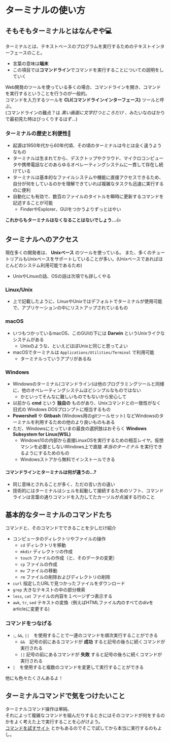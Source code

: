# ターミナルの使い方

## そもそもターミナルとはなんぞや💻

ターミナルとは、テキストベースのプログラムを実行するためのテキストインターフェースのこと。
 - 言葉の意味は**端末**
 - この項目では**コマンドライン**でコマンドを実行することについての説明をしていく

Web開発のツールを使っている多くの場合、コマンドラインを開き、コマンドを実行するということを行うのが一般的。  
コマンドを入力するツールを **CLI(コマンドラインインターフェース)** ツールと呼ぶ。  
(コマンドラインの難点？は *黒い画面に文字打つところだけ* 、みたいなのばかりで最初見た時はびっくりするはず...)

### ターミナルの歴史と利便性👴

- 起源は1950年代から60年代頃、その頃のターミナルは今とは全く違うようなもの
- ターミナルは生まれてから、デスクトップやクラウド、マイクロコンピュータや携帯電話などのあらゆるオペレーティングシステムに一貫して存在し続けている
- ターミナルは基本的なファイルシステムや機能に直接アクセスできるため、自分が何をしているのかを理解できていれば複雑なタスクも迅速に実行するのに便利
- 自動化にも有効で、数百のファイルのタイトルを瞬時に更新するコマンドを記述することが可能
  - FinderやExplorer、GUIをつかうよりずっとはやい

**これからもターミナルはなくなることはないでしょう...**👍

## ターミナルへのアクセス

現在多くの開発者は、 **Unixベース** のツールを使っている。
また、多くのチュートリアルもUnixベースをサポートしていることが多い。(Unixベースであればほとんどのシステム利用可能であるため)
- UnixやLinuxの話、OSの話は次項でも詳しくやる

### Linux/Unix
- 上で記載したように、LinuxやUnixではデフォルトでターミナルが使用可能で、アプリケーションの中にリストアップされているもの

### macOS
- いつもつかっているmacOS、このGUIの下には **Darwin** というUnixライクなシステムがある
  - Unixのような、といえどほぼUnixと同じと思ってよい
- macOSでターミナルは `Applications/Utilities/Terminal` で利用可能
  - ターミナルっていうアプリがあるね

### Windows
- Windowsのターミナル(コマンドライン)は他のプログラミングツールと同様に、他のオペレーティングシステムほどシンプルなものではない
  - かといってそんなに難しいものでもないから安心して
- 以前から **cmd** という **独自の** ものがあり、Unixコマンドとの一致性がなく旧式の Windows DOSプロンプトに相当するもの
- **Powershell** や **Gitbash** (Windows用のgitツールセット) などWindowsのターミナルを利用するための他のより良いものもある
- ただ、Windowsにとっていまの最良の選択肢はおそらく **Windows Subsystem for Linux(WSL)** 
  - Windows10の内部から直接LinuxOSを実行するための相互レイヤ。仮想マシンを必要としないWindows上で直接 _本当のターミナル_ を実行できるようにするためのもの
  - Windowsストアから無料でインストールできる

#### コマンドラインとターミナルは何が違うの...?
- 同じ意味とされることが多く、ただの言い方の違い
- 技術的にはターミナルはシェルを起動して接続するためのソフト、コマンドラインは言葉の通りコマンドを入力してたカーソルが点滅する行のこと

## 基本的なターミナルのコマンドたち
コマンドと、そのコマンドでできることを少しだけ紹介

- コンピュータのディレクトリやファイルの操作
  - `cd` ディレクトリを移動
  - `mkdir` ディレクトリの作成
  - `touch` ファイルの作成（と、そのデータの変更）
  - `cp` ファイルの作成 
  - `mv` ファイルの移動
  - `rm` ファイルの削除およびディレクトリの削除
- `curl` 指定したURLで見つかったファイルをダウンロード
- `grep` 大きなテキストの中の部分検索
- `less`, `cat` ファイルの内容を１ページずつ表示する
- `awk`, `tr`, `sed` テキストの変換（例えばHTMLファイル内のすべてのdivをarticleに変更する)

### コマンドをつなげる
  - `;`, `&&`, `||`　を使用することで一連のコマンドを順次実行することができる
    - `&&`　記号の前にあるコマンドが **成功** すると記号の後ろに続くコマンドが実行される
    - `||` 記号の前にあるコマンドが **失敗** すると記号の後ろに続くコマンドが実行される 
  - `|`　を使用すると複数のコマンドを変更して実行することができる

他にも色々たくさんあるよ！

## ターミナルコマンドで気をつけたいこと
ターミナルコマンド操作は単純、  
それによって複雑なコマンドを組んだりするときにはそのコマンドが何をするのかをよく考えた上で実行することを心がけよう。  
[コマンドを試すサイト](https://glitch.com/) とかもあるのでそこで試してから本当に実行するのもよし。

